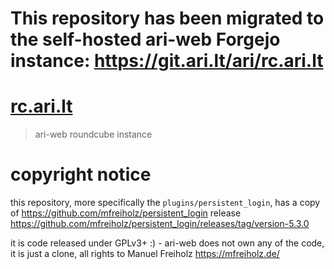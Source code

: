 # This repository has been migrated to the self-hosted ari-web Forgejo instance: <https://git.ari.lt/ari/rc.ari.lt>
# [rc.ari.lt](https://rc.ari.lt/)

> ari-web roundcube instance

# copyright notice

this repository, more specifically the `plugins/persistent_login`, has
a copy of https://github.com/mfreiholz/persistent_login release
https://github.com/mfreiholz/persistent_login/releases/tag/version-5.3.0

it is code released under GPLv3+ :) - ari-web does not own any of the code,
it is just a clone, all rights to Manuel Freiholz <https://mfreiholz.de/>
